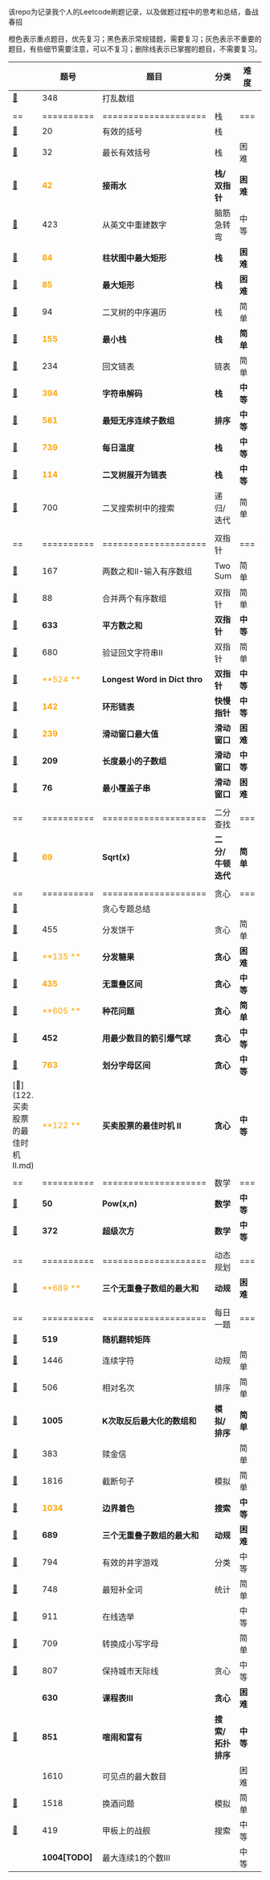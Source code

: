 该repo为记录我个人的Leetcode刷题记录，以及做题过程中的思考和总结，备战春招

橙色表示重点题目，优先复习；黑色表示常规错题，需要复习；灰色表示不重要的题目，有些细节需要注意，可以不复习；删除线表示已掌握的题目，不需要复习。

|                                             | 题号                                 | 题目                          | 分类              | 难度     | 做错次数 | 复习时间       |
| ------------------------------------------- | ------------------------------------ | ----------------------------- | ----------------- | -------- | -------- | -------------- |
| [📕](./348.打乱数组.md)                      | 348                                  | 打乱数组                      |                   |          | 1        | 2021.11.22     |
|                                             |                                      |                               |                   |          |          |                |
| ==                                          | ==========                           | ====================          | 栈                | ===      | ======   | =========      |
| [📕](./20.有效的括号.md)                     | 20                                   | 有效的括号                    | 栈                |          | 0        | 2021.11.23     |
| [📕](./32.最长有效括号.md)                   | 32                                   | 最长有效括号                  | 栈                | 困难     | 1        | 2021.11.24     |
| [📕](./42.接雨水.md)                         | <font color='orange'>**42**</font>   | **接雨水**                    | **栈/双指针**     | **困难** | **0**    | **2021.11.25** |
| [📕](./423.从英文中重建数字.md)              | 423                                  | 从英文中重建数字              | 脑筋急转弯        | 中等     | 1        | 2021.11.24     |
| [📕](./84.柱状图中最大矩形.md)               | <font color='orange'>**84**</font>   | **柱状图中最大矩形**          | **栈**            | **困难** | **1**    | **2021.11.26** |
| [📕](./85.最大矩形.md)                       | <font color='orange'>**85**</font>   | **最大矩形**                  | **栈**            | **困难** | **1**    | **2021.11.26** |
| [📕](./94.二叉树的中序遍历.md)               | 94                                   | 二叉树的中序遍历              | 栈                | 简单     | 1        | 2021.11.27     |
| [📕](./155.最小栈.md)                        | <font color='orange'>**155**</font>  | **最小栈**                    | **栈**            | **简单** | **0**    | **2021.11.27** |
| [📕](./234.回文链表.md)                      | 234                                  | 回文链表                      | 链表              | 简单     | 0        | 2021.11.28     |
| [📕](./394.字符串解码.md)                    | <font color='orange'>**394**</font>  | **字符串解码**                | **栈**            | **中等** | **1**    | **2021.11.28** |
| [📕](./581.最短无序连续子数组.md)            | <font color='orange'>**581**</font>  | **最短无序连续子数组**        | **排序**          | **中等** | **1**    | **2021.11.29** |
| [📕](./739.每日温度.md)                      | <font color='orange'>**739**</font>  | **每日温度**                  | **栈**            | **中等** | **0**    | **2021.11.29** |
| [📕](./114.二叉树展开为链表.md)              | <font color='orange'>**114**</font>  | **二叉树展开为链表**          | **栈**            | **中等** | **0**    | **2021.11.29** |
| [📕](./700.二叉搜索树中搜索.md)              | 700                                  | 二叉搜索树中的搜索            | 递归/迭代         | 简单     | 0        | 2021.11.26     |
|                                             |                                      |                               |                   |          |          |                |
| ==                                          | ==========                           | ====================          | 双指针            | ===      | ======   | =========      |
| [📕](167.两数之和II-输入有序数组.md)         | 167                                  | 两数之和II-输入有序数组       | Two Sum           | 简单     | 0        | 2021.12.12     |
| [📕](88.合并两个有序数组.md)                 | 88                                   | 合并两个有序数组              | 双指针            | 简单     | 0        | 2021.12.12     |
| [📕](633.平方数之和.md)                      | **633**                              | **平方数之和**                | **双指针**        | **中等** | **1**    | **2021.12.13** |
| [📕](680.验证回文字符串II.md)                | 680                                  | 验证回文字符串II              | 双指针            | 简单     | 1        | 2021.12.13     |
| [📕](524.通过删除字母匹配到字典里最长单词md) | <font color='orange'>**524 **</font> | **Longest Word in Dict thro** | **双指针**        | **中等** | **1**    | **2021.12.17** |
| [📕](142.环形链表II.md)                      | <font color='orange'>**142**</font>  | **环形链表**                  | **快慢指针**      | **中等** | **0**    | **2021.12.12** |
| [📕](239.滑动窗口最大值.md)                  | <font color='orange'>**239**</font>  | **滑动窗口最大值**            | **滑动窗口**      | **困难** | **0**    | **2021.12.1**  |
| [📕](209.长度最小的子数组)                   | **209**                              | **长度最小的子数组**          | **滑动窗口**      | **中等** | **1**    | **2021.12.2**  |
| [📕](76.最小覆盖子串.md)                     | **76**                               | **最小覆盖子串**              | **滑动窗口**      | **困难** | **1**    | **2021.12.13** |
|                                             |                                      |                               |                   |          |          |                |
| ==                                          | ==========                           | ====================          | 二分查找          | ===      | ======   | =========      |
| [📕](69.Sqrt(x).md)                          | <font color='orange'>**69**</font>   | **Sqrt(x)**                   | **二分/牛顿迭代** | **简单** | **1**    | **2021.12.17** |
|                                             |                                      |                               |                   |          |          |                |
| ==                                          | ==========                           | ====================          | 贪心              | ===      | ======   | =========      |
| [📕](贪心专题.md)                            |                                      | 贪心专题总结                  |                   |          |          |                |
| [📕](455.分发饼干.md)                        | 455                                  | 分发饼干                      | 贪心              | 简单     | 0        | 2021.12.4      |
| [📕](135.分发糖果.md)                        | <font color='orange'>**135 **</font> | **分发糖果**                  | **贪心**          | **困难** | **1**    | **2021.12.4**  |
| [📕](435.无重叠区间.md)                      | <font color='orange'>**435**</font>  | **无重叠区间**                | **贪心**          | **中等** | **1**    | **2021.12.6**  |
| [📕](605.种花问题)                           | <font color='orange'>**605 **</font> | **种花问题**                  | **贪心**          | **简单** | **1**    | **2021.12.6**  |
| [📕](452.用最少数量的箭引爆气球.md)          | **452**                              | **用最少数目的箭引爆气球**    | **贪心**          | **中等** | **1**    | **2021.12.8**  |
| [📕](763.划分字母区间.md)                    | <font color='orange'>**763**</font>  | **划分字母区间**              | **贪心**          | **中等** | **1**    | **2021.12.9**  |
| [📕](122.买卖股票的最佳时机 II.md)           | <font color='orange'>**122 **</font> | **买卖股票的最佳时机 II**     | **贪心**          | **中等** | **0**    | **2021.12.10** |
|                                             |                                      |                               |                   |          |          |                |
| ==                                          | ==========                           | ====================          | 数学              | ===      | ======   | =========      |
| [📕](50.Pow(x,n).md)                         | **50**                               | **Pow(x,n)**                  | **数学**          | **中等** | **1**    | **2021.12.5**  |
| [📕](372.超级次方.md)                        | **372**                              | **超级次方**                  | **数学**          | **中等** | **1**    | **2021.12.5**  |
|                                             |                                      |                               |                   |          |          |                |
| ==                                          | ==========                           | ====================          | 动态规划          | ===      | ======   | =========      |
| [📕](689.三个无重叠子数组的最大和.md)        | <font color='orange'>**689 **</font> | **三个无重叠子数组的最大和**  | **动规**          | **困难** | **1**    | **2021.12.8**  |
|                                             |                                      |                               |                   |          |          |                |
| ==                                          | ==========                           | ====================          | 每日一题          | ===      | ======   | =========      |
| [📕](./519.随机翻转矩阵.md)                  | **519**                              | **随机翻转矩阵**              |                   |          |          |                |
| [📕](1446.连续字符.md)                       | 1446                                 | 连续字符                      | 动规              | 简单     | 0        | 2021.12.1      |
| [📕](506.相对名次.md)                        | 506                                  | 相对名次                      | 排序              | 简单     | 0        | 2021.12.2      |
| [📕](1005.K次取反后最大化的数组和.md)        | **1005**                             | **K次取反后最大化的数组和**   | **模拟/排序**     | **简单** | **1**    | **2021.12.3**  |
| [📕](383.赎金信.md)                          | 383                                  | 赎金信                        |                   | 简单     | 0        | 2021.12.4      |
| [📕](1816.截断句子.md)                       | 1816                                 | 截断句子                      | 模拟              | 简单     | 0        | 2021.12.6      |
| [📕](1034.边界着色.md)                       | <font color='orange'>**1034**</font> | **边界着色**                  | **搜索**          | **中等** | **1**    | **2021.12.7**  |
| [📕](689.三个无重叠子数组的最大和.md)        | **689**                              | **三个无重叠子数组的最大和**  | **动规**          | **困难** | **1**    | **2021.12.8**  |
| [📕](794.有效的井字游戏.md)                  | 794                                  | 有效的井字游戏                | 分类              | 中等     | 1        | 2021.12.9      |
| [📕](748.最短补全词.md)                      | 748                                  | 最短补全词                    | 统计              | 简单     | 0        | 2021.12.10     |
| [📕](911.在线选举.md)                        | 911                                  | 在线选举                      |                   | 中等     | 1        | 2021.12.11     |
| [📕](709.转换成小写字母.md)                  | 709                                  | 转换成小写字母                |                   | 简单     | 0        | 2021.12.12     |
| [📕](807.保持城市天际线.md)                  | 807                                  | 保持城市天际线                | 贪心              | 中等     | 0        | 2021.12.13     |
| []()                                        | **630**                              | **课程表III**                 | **贪心**          | **困难** | **1**    | **2021.12.14** |
| [📕](851.喧闹和富有.md)                      | **851**                              | **喧闹和富有**                | **搜索/拓扑排序** | **中等** | **1**    | **2021.12.15** |
| []()                                        | 1610                                 | 可见点的最大数目              |                   | 困难     | 1        | 2021.12.16     |
| [📕](1518.换酒问题.md)                       | 1518                                 | 换酒问题                      | 模拟              | 简单     | 0        | 2021.12.17     |
| [📕](419.甲板上的战舰.md)                    | 419                                  | 甲板上的战舰                  | 搜索              | 中等     | 0        | 2021.12.18     |
| []()                                        | **1004[TODO]**                       | 最大连续1的个数III            |                   | 中等     |          |                |

